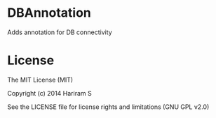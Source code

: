 DBAnnotation
============

Adds annotation for DB connectivity

License
==========
The MIT License (MIT)

Copyright (c) 2014 Hariram S

See the LICENSE file for license rights and limitations (GNU GPL v2.0)

